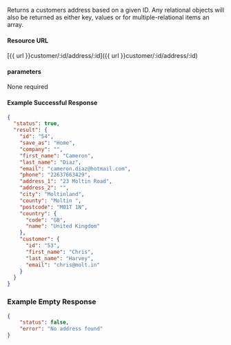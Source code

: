 <!--
@title Get address by ID
@author Moltin Ltd
@description Returns a customers address of the given ID

@sidebar 1
@family Address
@rate No
@auth Yes
@format JSON
@http GET
@version beta
-->

Returns a customers address based on a given ID. Any relational objects will also be returned as either key, values or for multiple-relational items an array.


#### Resource URL
[{{ url }}customer/:id/address/:id]({{ url }}customer/:id/address/:id)


#### parameters
None required

<!--code-->
#### Example Successful Response
``` json
{
  "status": true,
  "result": {
    "id": "54",
    "save_as": "Home",
    "company": "",
    "first_name": "Cameron",
    "last_name": "Diaz",
    "email": "cameron.diaz@hotmail.com",
    "phone": "22637663429",
    "address_1": "23 Moltin Road",
    "address_2": "",
    "city": "Moltinland",
    "county": "Moltin ",
    "postcode": "M01T 1N",
    "country": {
      "code": "GB",
      "name": "United Kingdom"
    },
    "customer": {
      "id": "53",
      "first_name": "Chris",
      "last_name": "Harvey",
      "email": "chris@molt.in"
    }
  }
}
```


### Example Empty Response
``` json
{
    "status": false,
    "error": "No address found"
}
```
<!--/code-->